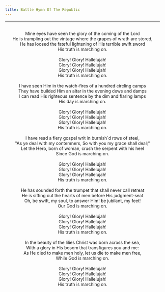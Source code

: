 ```yaml
---
title: Battle Hymn Of The Republic
---
```


---
<center>
<br/>
Mine eyes have seen the glory of the coming of the Lord<br/>
He is trampling out the vintage where the grapes of wrath are stored,<br/>
He has loosed the fateful lightening of His terrible swift sword <br/>
His truth is marching on.<br/>
<br/>
Glory! Glory! Hallelujah! <br/>
Glory! Glory! Hallelujah! <br/>
Glory! Glory! Hallelujah! <br/>
His truth is marching on. <br/>
<br/>
I have seen Him in the watch-fires of a hundred circling camps <br/>
They have builded Him an altar in the evening dews and damps <br/>
I can read His righteous sentence by the dim and flaring lamps <br/>
His day is marching on. <br/>
<br/>
Glory! Glory! Hallelujah! <br/>
Glory! Glory! Hallelujah! <br/>
Glory! Glory! Hallelujah! <br/>
His truth is marching on. <br/>
<br/>
I have read a fiery gospel writ in burnish`d rows of steel, <br/>
"As ye deal with my contemners, So with you my grace shall deal;" <br/>
Let the Hero, born of woman, crush the serpent with his heel <br/>
Since God is marching on. <br/>
<br/>
Glory! Glory! Hallelujah! <br/>
Glory! Glory! Hallelujah! <br/>
Glory! Glory! Hallelujah! <br/>
His truth is marching on. <br/>
<br/>
He has sounded forth the trumpet that shall never call retreat <br/>
He is sifting out the hearts of men before His judgment-seat <br/>
Oh, be swift, my soul, to answer Him! be jubilant, my feet! <br/>
Our God is marching on.<br/>
<br/>
Glory! Glory! Hallelujah! <br/>
Glory! Glory! Hallelujah! <br/>
Glory! Glory! Hallelujah! <br/>
His truth is marching on. <br/>
<br/>
In the beauty of the lilies Christ was born across the sea, <br/>
With a glory in His bosom that transfigures you and me: <br/>
As He died to make men holy, let us die to make men free, <br/>
While God is marching on.<br/>
<br/>
Glory! Glory! Hallelujah! <br/>
Glory! Glory! Hallelujah! <br/>
Glory! Glory! Hallelujah! <br/>
His truth is marching on.<br/>

</center>